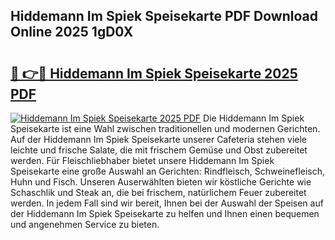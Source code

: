 ## Hiddemann Im Spiek Speisekarte PDF Download Online 2025 1gD0X

# <h2><a href="http://gc8806.nevu.top/?p=Hiddemann+Im+Spiek+Speisekarte">🔗 👉🔴 Hiddemann Im Spiek Speisekarte 2025 PDF</a></h2>

[![Hiddemann Im Spiek Speisekarte 2025 PDF](https://i.imgur.com/dBaPXMq.png)](http://gc8806.nevu.top/?p=Hiddemann+Im+Spiek+Speisekarte)
Die Hiddemann Im Spiek Speisekarte ist eine Wahl zwischen traditionellen und modernen Gerichten. Auf der Hiddemann Im Spiek Speisekarte unserer Cafeteria stehen viele leichte und frische Salate, die mit frischem Gemüse und Obst zubereitet werden. Für Fleischliebhaber bietet unsere Hiddemann Im Spiek Speisekarte eine große Auswahl an Gerichten: Rindfleisch, Schweinefleisch, Huhn und Fisch. Unseren Auserwählten bieten wir köstliche Gerichte wie Schaschlik und Steak an, die bei frischem, natürlichem Feuer zubereitet werden. In jedem Fall sind wir bereit, Ihnen bei der Auswahl der Speisen auf der Hiddemann Im Spiek Speisekarte zu helfen und Ihnen einen bequemen und angenehmen Service zu bieten.
